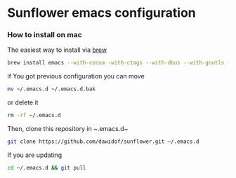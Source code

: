 # Sunflower emacs configuration

### How to install on mac

The easiest way to install via [brew](https://brew.sh/)

```bash
brew install emacs --with-cocoa -with-ctags --with-dbus --with-gnutls --with-imagemagick@6 --with-librsvg --with-mailutils --with-modules --HEAD
```

if You got previous configuration you can move

```bash
mv ~/.emacs.d ~/.emacs.d.bak
```
 or delete it

```bash
rm -rf ~/.emacs.d
```

Then, clone this repository in ~.emacs.d~

```bash
git clone https://github.com/dawidof/sunflower.git ~/.emacs.d
```

If you are updating

```bash
cd ~/.emacs.d && git pull
```
